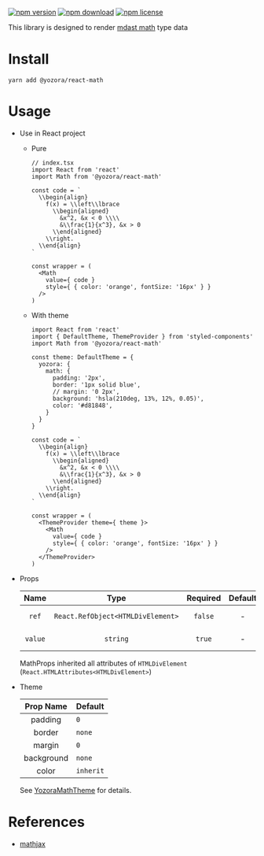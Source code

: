 [![npm version](https://img.shields.io/npm/v/@yozora/react-math.svg)](https://www.npmjs.com/package/@yozora/react-math)
[![npm download](https://img.shields.io/npm/dm/@yozora/react-math.svg)](https://www.npmjs.com/package/@yozora/react-math)
[![npm license](https://img.shields.io/npm/l/@yozora/react-math.svg)](https://www.npmjs.com/package/@yozora/react-math)


This library is designed to render [mdast math][mathjax] type data


# Install

  ```shell
  yarn add @yozora/react-math
  ```

# Usage
  * Use in React project

    - Pure

      ```tsx
      // index.tsx
      import React from 'react'
      import Math from '@yozora/react-math'

      const code = `
        \\begin{align}
          f(x) = \\left\\lbrace
            \\begin{aligned}
              &x^2, &x < 0 \\\\
              &\\frac{1}{x^3}, &x > 0
            \\end{aligned}
          \\right.
        \\end{align}
      `

      const wrapper = (
        <Math
          value={ code }
          style={ { color: 'orange', fontSize: '16px' } }
        />
      )
      ```

    - With theme

      ```tsx
      import React from 'react'
      import { DefaultTheme, ThemeProvider } from 'styled-components'
      import Math from '@yozora/react-math'

      const theme: DefaultTheme = {
        yozora: {
          math: {
            padding: '2px',
            border: '1px solid blue',
            // margin: '0 2px',
            background: 'hsla(210deg, 13%, 12%, 0.05)',
            color: '#d81848',
          }
        }
      }

      const code = `
        \\begin{align}
          f(x) = \\left\\lbrace
            \\begin{aligned}
              &x^2, &x < 0 \\\\
              &\\frac{1}{x^3}, &x > 0
            \\end{aligned}
          \\right.
        \\end{align}
      `

      const wrapper = (
        <ThemeProvider theme={ theme }>
          <Math
            value={ code }
            style={ { color: 'orange', fontSize: '16px' } }
          />
        </ThemeProvider>
      )
      ```

  * Props

     Name     | Type                                | Required  | Default | Description
    :--------:|:-----------------------------------:|:---------:|:-------:|:-------------
     `ref`    | `React.RefObject<HTMLDivElement>`   | `false`   | -       | Forwarded ref callback
     `value`  | `string`                            | `true`    | -       | Math content

    MathProps inherited all attributes of `HTMLDivElement` (`React.HTMLAttributes<HTMLDivElement>`)

  * Theme

     Prop Name    | Default
    :------------:|:--------------
     padding      | `0`
     border       | `none`
     margin       | `0`
     background   | `none`
     color        | `inherit`

    See [YozoraMathTheme][] for details.


# References

  - [mathjax][]


[mathjax]: https://www.mathjax.org/
[YozoraMathTheme]: https://github.com/guanghechen/yozora-react/blob/master/packages/math/src/theme.ts
